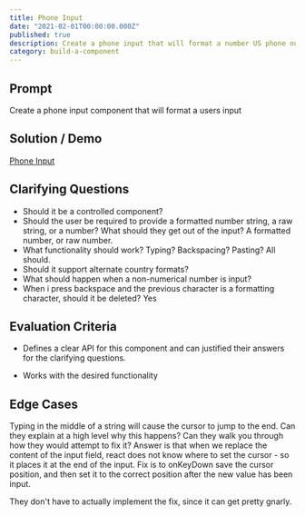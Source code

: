 ```yaml
---
title: Phone Input
date: "2021-02-01T00:00:00.000Z"
published: true
description: Create a phone input that will format a number US phone number formatting
category: build-a-component
---
```


## Prompt

Create a phone input component that will format a users input

## Solution / Demo

[Phone Input](embedded-codesandbox://phone-input)

## Clarifying Questions

- Should it be a controlled component?
- Should the user be required to provide a formatted number string, a raw string, or a number? What should they get out of the input? A formatted number, or raw number.
- What functionality should work? Typing? Backspacing? Pasting? All should.
- Should it support alternate country formats?
- What should happen when a non-numerical number is input?
- When i press backspace and the previous character is a formatting character, should it be deleted? Yes

## Evaluation Criteria

- Defines a clear API for this component and can justified their answers for the clarifying questions.

- Works with the desired functionality

## Edge Cases

Typing in the middle of a string will cause the cursor to jump to the end. Can they explain at a high level why this happens? Can they walk you through how they would attempt to fix it? Answer is that when we replace the content of the input field, react does not know where to set the cursor - so it places it at the end of the input. Fix is to onKeyDown save the cursor position, and then set it to the correct position after the new value has been input.

They don't have to actually implement the fix, since it can get pretty gnarly.
